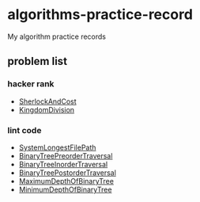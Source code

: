 # algorithms-practice-record
My algorithm practice records

## problem list 
### hacker rank
  * <a href="https://www.hackerrank.com/challenges/sherlock-and-cost/problem">SherlockAndCost</a>
  * <a href="https://www.hackerrank.com/challenges/kingdom-division/problem">KingdomDivision</a>
### lint code
  * <a href="http://www.lintcode.com/zh-cn/problem/system-longest-file-path/?rand=true">SystemLongestFilePath</a>
  * <a href="http://www.lintcode.com/zh-cn/problem/binary-tree-preorder-traversal/">BinaryTreePreorderTraversal</a>
  * <a href="http://www.lintcode.com/zh-cn/problem/binary-tree-inorder-traversal/">BinaryTreeInorderTraversal</a>
  * <a href="http://www.lintcode.com/zh-cn/problem/binary-tree-postorder-traversal/">BinaryTreePostorderTraversal</a>
  * <a href="http://www.lintcode.com/zh-cn/problem/maximum-depth-of-binary-tree/?rand=true">MaximumDepthOfBinaryTree</a>
  * <a href="http://www.lintcode.com/zh-cn/problem/minimum-depth-of-binary-tree/">MinimumDepthOfBinaryTree</a>
